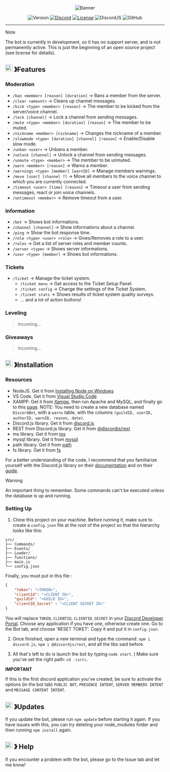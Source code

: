 <p align="center">
    <img src="https://miro.medium.com/v2/resize:fit:1400/1*7P8znG0tW7qmpOpZmSxj7w.png" alt="Banner"/>
</p>

<p align="center">
    <img src="https://img.shields.io/badge/Stable_Version-v1.1.6.1-2490D7.svg?style=for-the-badge" alt="Version"/>
    <a href="https://discord.com"><img src="https://img.shields.io/badge/Discord_Server-ADD-7289DA.svg?style=for-the-badge" alt="Discord"/></a>
    <a href=""><img src="https://img.shields.io/badge/LICENSE-GPL_2.0-43B02A.svg?style=for-the-badge" alt="License"/></a>
    <img src="https://img.shields.io/badge/npm-v14.21.0-43B02A.svg?style=for-the-badge" alt="DiscordJS"/>
    <img src="https://img.shields.io/github/last-commit/MrZarkin/DiscordBot_V14?color=yellow&style=for-the-badge&logo=github" alt="GitHub"/>
    
</p>

---

> [!NOTE]
> The bot is currently in development, so it has no support server, and is not permanently active. This is just the beginning of an open source project (see license for details).

## <img src="https://img.icons8.com/?size=100&id=83240&format=png&color=000000" width="23"> 》Features

### Moderation

* `/ban <member> [reason] [duration]` -> Bans a member from the server.
* `/clear <amount>` -> Cleans up channel messages.
* `/kick <type> <member> [reason]` -> The member to be kicked from the server/voice channel.
* `/lock [channel]` -> Lock a channel from sending messages.
* `/mute <type> <member> [duration] [reason]` -> The member to be muted.
* `/nickname <member> [nickname]` -> Changes the nickname of a member.
* `/slowmode <type> [duration] [channel] [reason]` -> Enable/Disable slow mode.
* `/unban <user>` -> Unbans a member.
* `/unlock [channel]` -> Unlock a channel from sending messages.
* `/unmute <type> <member>` -> The member to be unmuted.
* `/warn <member> [reason]` -> Warns a member.
* `/warnings <type> [member] [warnID]` -> Manage members warnings.
* `/move [user] [channel ?]` -> Move all members to the voice channel to which you are currently connected.
* `/timeout <user> [time] [reason]` -> Timeout a user from sending messages, react or join voice channels.
* `/untimeout <member>` -> Remove timeout from a user.

### Information

* `/bot` -> Shows bot informations.
* `/channel [channel]` -> Show informations about a channel.
* `/ping` -> Show the bot response time.
* `/role <type> <user> <role>` -> Gives/Removes a role to a user.
* `/roles` -> Get a list of server roles and member counts.
* `/server <type>` -> Shows server informations.
* `/user <type> [member]` -> Shows bot informations.

### Tickets

* `/ticket` -> Manage the ticket system.
    * `/ticket menu` -> Get access to the Ticket Setup Panel.
    * `/ticket config` -> Change the settings of the Ticket System.
    * `/ticket stats` -> Shows results of ticket system quality surveys.
    * ... and a lot of action buttons!


### Leveling

> Incoming...

### Giveaways

> Incoming...


## <img src="https://img.icons8.com/?size=100&id=21866&format=png&color=006400" width="23"> 》Installation

### Resources

- NodeJS. Get it from [Installing Node on Windows](https://nodejs.org/en)
- VS Code. Get it from [Visual Studio Code](https://code.visualstudio.com)
- XAMPP. Get it from [Xampp](https://www.apachefriends.org/fr/download.html), then run Apache and MySQL, and finally go to this [page](http://localhost/phpmyadmin/). NOTE: You need to create a new database named `DiscordBot`, with a `warns` table, with the columns `(guildID, userID, authorID, warnID, reason, date)`.
- Discord.js library. Get it from [discord.js](https://www.npmjs.com/package/discord.js)
- REST from Discord.js library. Get it from [@discordjs/rest](https://www.npmjs.com/package/@discordjs/rest)
- ms library. Get it from [ms](https://www.npmjs.com/package/ms)
- mysql library. Get it from [mysql](https://www.npmjs.com/package/mysql)
- path library. Get it from [path](https://www.npmjs.com/package/path)
- fs library. Get it from [fs](https://www.npmjs.com/package/fs)

For a better understanding of the code, I recommend that you familiarize yourself with the Discord.js library on their [documentation](https://discord.js.org) and on their [guide](https://discordjs.guide/).

> [!WARNING]
> An important thing to remember. Some commands can't be executed unless the database is up and running.

### Setting Up

1. Clone this project on your machine. Before running it, make sure to create a `config.json` file at the root of the project so that the hierarchy looks like this:
```
src/
├── Commands/
├── Events/
├── Loader/
├── functions/
├── main.js
└── config.json
```
Finally, you must put in this file :
```JSON
{
    "token": "<TOKEN>",
    "clientId": "<CLIENT ID>",
    "guildId": "<GUILD ID>",
    "clientID_Secret" : "<CLIENT SECRET ID>"
}
```
You will replace `TOKEN`, `CLIENTID`, `CLIENTID_SECRET` in your [Discord Developer Portal](https://discord.com/developers/applications). Choose any application if you have one, otherwise create one. Go to the Bot tab, and choose 'RESET TOKET'. Copy it and put it in `config.json`.

2. Once finished, open a new terminal and type the command: `npm i discord.js`, `npm i @discordjs/rest`, and all the libs said before.

3. All that's left to do is launch the bot by typing `node start`. ( Make sure you've set the right path: `cd .\src\`.
 
**IMPORTANT**

If this is the first discord application you've created, be sure to activate the options (in the bot tab) `PUBLIC BOT`, `PRESENCE INTENT`, `SERVER MEMBERS INTENT` and `MESSAGE CONTENT INTENT`.

## <img src="https://img.icons8.com/?size=100&id=35635&format=png&color=000000" width="23"> 》Updates

If you update the bot, please run `npm update` before starting it again. If you have issues with this, you can try deleting your node_modules folder and then running `npm install` again.

## <img src="https://img.icons8.com/?size=100&id=83244&format=png&color=000000" width="23"> 》 Help

If you encounter a problem with the bot, please go to the Issue tab and let me know!